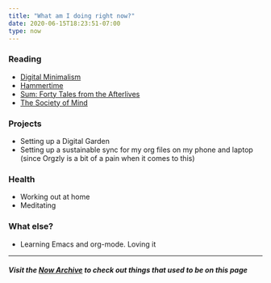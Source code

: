 ```yaml
---
title: "What am I doing right now?"
date: 2020-06-15T18:23:51-07:00
type: now
---
```


### Reading
* [Digital Minimalism](https://www.amazon.com/Digital-Minimalism-Choosing-Focused-Noisy-ebook/dp/B07DBRBP7G)
* [Hammertime](https://www.lesswrong.com/s/qRxTKm7DAftSuTGvj/p/QzBuuNEqJGQFeWM4f)
* [Sum: Forty Tales from the Afterlives](https://www.goodreads.com/book/show/4948826-sum?ac=1&from_search=true&qid=4nUZPNXCOw&rank=1)
* [The Society of Mind](https://www.amazon.com/Society-Mind-Marvin-Minsky/dp/0671657135)

### Projects
* Setting up a Digital Garden
* Setting up a sustainable sync for my org files on my phone and laptop (since Orgzly is a bit of a pain when it comes to this)

### Health
* Working out at home
* Meditating

### What else?
* Learning Emacs and org-mode. Loving it

---
##### Visit the [Now Archive](https://rrajath.com/now-archive) to check out things that used to be on this page
